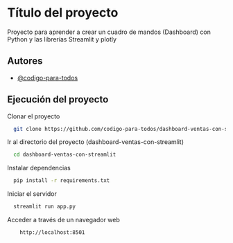 # Título del proyecto

Proyecto para aprender a crear un cuadro de mandos (Dashboard) con Python y las librerías Streamlit y plotly
## Autores

- [@codigo-para-todos](https://www.github.com/codigo-para-todos)


## Ejecución del proyecto

Clonar el proyecto

```bash
  git clone https://github.com/codigo-para-todos/dashboard-ventas-con-streamlit.git
```

Ir al directorio del proyecto (dashboard-ventas-con-streamlit)

```bash
  cd dashboard-ventas-con-streamlit
```

Instalar dependencias

```bash
  pip install -r requirements.txt
```

Iniciar el servidor

```bash
  streamlit run app.py
```

Acceder a través de un navegador web
```
    http://localhost:8501
```